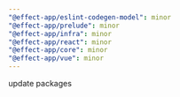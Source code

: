 ```yaml
---
"@effect-app/eslint-codegen-model": minor
"@effect-app/prelude": minor
"@effect-app/infra": minor
"@effect-app/react": minor
"@effect-app/core": minor
"@effect-app/vue": minor
---
```


update packages
